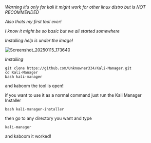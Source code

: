 *Warning it's only for kali it might work for other linux distro but is NOT RECOMMENDED*

*Also thats my first tool ever!*

*I know it might be so basic but we all started somewhere*

*Installing help is under the image!*

![Screenshot_20250115_173640](https://github.com/user-attachments/assets/ac1316b1-37fd-4853-a92b-95f508a904aa)

*Installing*
```
git clone https://github.com/Unknowner334/Kali-Manager.git
cd Kali-Manager
bash kali-manager
```
and kaboom the tool is open!

if you want to use it as a normal command just run the Kali Manager Installer
```
bash kali-manager-installer
```
then go to any directory you want and type
```
kali-manager
```
and kaboom it worked!
